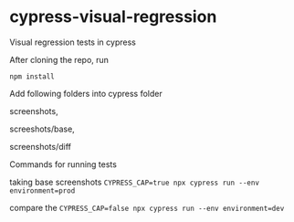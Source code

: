 # cypress-visual-regression
Visual regression tests in cypress

After cloning the repo, run 

`npm install`

Add following folders into cypress folder

screenshots,

screeshots/base,

screenshots/diff


Commands for running tests

taking base screenshots `CYPRESS_CAP=true npx cypress run --env environment=prod`

compare the `CYPRESS_CAP=false npx cypress run --env environment=dev`
